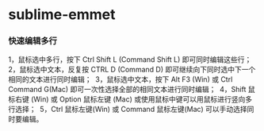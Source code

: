 # sublime-emmet

### 快速编辑多行

1，鼠标选中多行，按下 Ctrl Shift L (Command Shift L) 即可同时编辑这些行； 
2，鼠标选中文本，反复按 CTRL D (Command D) 即可继续向下同时选中下一个相同的文本进行同时编辑； 
3，鼠标选中文本，按下 Alt F3 (Win) 或 Ctrl Command G(Mac) 即可一次性选择全部的相同文本进行同时编辑； 
4，Shift 鼠标右键 (Win) 或 Option 鼠标左键 (Mac) 或使用鼠标中键可以用鼠标进行竖向多行选择； 
5，Ctrl 鼠标左键(Win) 或 Command 鼠标左键(Mac) 可以手动选择同时要编辑。

